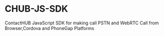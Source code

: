 # CHUB-JS-SDK
ContactHUB JavaScript  SDK for making call PSTN and WebRTC Call from Browser,Cordova and PhoneGap Platforms
